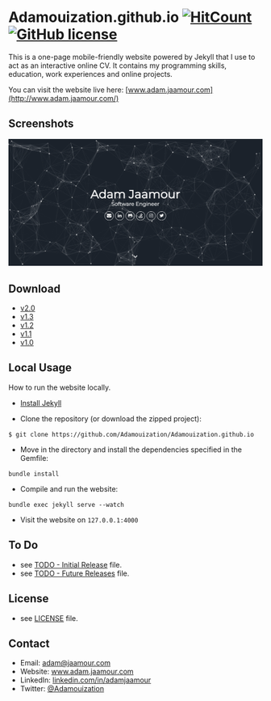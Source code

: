 Adamouization.github.io [![HitCount](http://hits.dwyl.io/Adamouization/Adamouizationgithubio.svg)](http://hits.dwyl.io/Adamouization/Adamouizationgithubio) [![GitHub license](https://img.shields.io/github/license/Adamouization/Adamouization.github.io)](https://github.com/Adamouization/Adamouization.github.io/blob/master/LICENSE)
=======================

This is a one-page mobile-friendly website powered by Jekyll that I use to act as an interactive online CV. It contains my programming skills, education, work experiences and online projects.

You can visit the website live here: [www.adam.jaamour.com](http://www.adam.jaamour.com/)

## Screenshots

![Welcome page screenshot](assets/img/screenshot.png)

## Download

* [v2.0](https://github.com/Adamouization/Adamouization.github.io/releases/tag/v2.0)
* [v1.3](https://github.com/Adamouization/Adamouization.github.io/releases/tag/v1.3)
* [v1.2](https://github.com/Adamouization/Adamouization.github.io/releases/tag/v1.2)
* [v1.1](https://github.com/Adamouization/Adamouization.github.io/releases/tag/v1.1)
* [v1.0](https://github.com/Adamouization/Adamouization.github.io/releases/tag/v1.0)

## Local Usage

How to run the website locally.

* [Install Jekyll](https://jekyllrb.com/docs/installation/)

* Clone the repository (or download the zipped project):
```
$ git clone https://github.com/Adamouization/Adamouization.github.io
```

* Move in the directory and install the dependencies specified in the Gemfile:

```
bundle install
```

* Compile and run the website:
```
bundle exec jekyll serve --watch
```

* Visit the website on `127.0.0.1:4000`

## To Do
* see [TODO - Initial Release](https://github.com/Adamouization/Adamouization.github.io/projects/1) file.
* see [TODO - Future Releases](https://github.com/Adamouization/Adamouization.github.io/projects/3) file.

## License 
* see [LICENSE](https://github.com/Adamouization/Adamouization.github.io/blob/master/LICENSE) file.

## Contact
* Email: adam@jaamour.com
* Website: www.adam.jaamour.com
* LinkedIn: [linkedin.com/in/adamjaamour](https://www.linkedin.com/in/adamjaamour/)
* Twitter: [@Adamouization](https://twitter.com/Adamouization)
